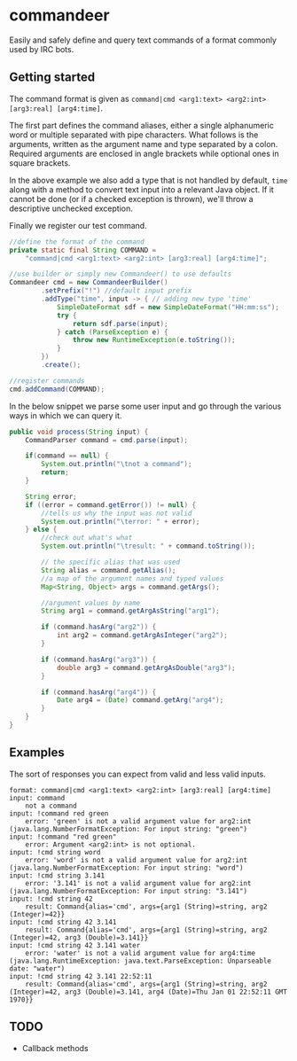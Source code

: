 commandeer
==========

Easily and safely define and query text commands of a format commonly used by IRC bots.

Getting started
---------------

The command format is given as `command|cmd <arg1:text> <arg2:int> [arg3:real] [arg4:time]`.

The first part defines the command aliases, either a single alphanumeric word
or multiple separated with pipe characters. What follows is the arguments, written
as the argument name and type separated by a colon. Required arguments
are enclosed in angle brackets while optional ones in square brackets.

In the above example we also add a type that is not handled by default, `time` along with
a method to convert text input into a relevant Java object. If it cannot be done (or if a
checked exception is thrown), we'll throw a descriptive unchecked exception.
 
Finally we register our test command.
 
```Java
//define the format of the command
private static final String COMMAND = 
    "command|cmd <arg1:text> <arg2:int> [arg3:real] [arg4:time]";

//use builder or simply new Commandeer() to use defaults
Commandeer cmd = new CommandeerBuilder()
        .setPrefix("!") //default input prefix
        .addType("time", input -> { // adding new type 'time'
            SimpleDateFormat sdf = new SimpleDateFormat("HH:mm:ss");
            try {
                return sdf.parse(input);
            } catch (ParseException e) {
                throw new RuntimeException(e.toString());
            }
        })
        .create();

//register commands
cmd.addCommand(COMMAND);
```

In the below snippet we parse some user input and
go through the various ways in which we can query it.

```Java
public void process(String input) {
    CommandParser command = cmd.parse(input);

    if(command == null) {
        System.out.println("\tnot a command");
        return;
    }

    String error;
    if ((error = command.getError()) != null) {
        //tells us why the input was not valid
        System.out.println("\terror: " + error);
    } else {
        //check out what's what
        System.out.println("\tresult: " + command.toString());

        // the specific alias that was used
        String alias = command.getAlias();
        //a map of the argument names and typed values
        Map<String, Object> args = command.getArgs();

        //argument values by name
        String arg1 = command.getArgAsString("arg1");

        if (command.hasArg("arg2")) {
            int arg2 = command.getArgAsInteger("arg2");
        }

        if (command.hasArg("arg3")) {
            double arg3 = command.getArgAsDouble("arg3");
        }

        if (command.hasArg("arg4")) {
            Date arg4 = (Date) command.getArg("arg4");
        }
    }
}
```

Examples
--------

The sort of responses you can expect from valid and less valid inputs.

```
format: command|cmd <arg1:text> <arg2:int> [arg3:real] [arg4:time]
input: command
	not a command
input: !command red green
	error: 'green' is not a valid argument value for arg2:int (java.lang.NumberFormatException: For input string: "green")
input: !command "red green"
	error: Argument <arg2:int> is not optional.
input: !cmd string word
	error: 'word' is not a valid argument value for arg2:int (java.lang.NumberFormatException: For input string: "word")
input: !cmd string 3.141
	error: '3.141' is not a valid argument value for arg2:int (java.lang.NumberFormatException: For input string: "3.141")
input: !cmd string 42
	result: Command{alias='cmd', args={arg1 (String)=string, arg2 (Integer)=42}}
input: !cmd string 42 3.141
	result: Command{alias='cmd', args={arg1 (String)=string, arg2 (Integer)=42, arg3 (Double)=3.141}}
input: !cmd string 42 3.141 water
	error: 'water' is not a valid argument value for arg4:time (java.lang.RuntimeException: java.text.ParseException: Unparseable date: "water")
input: !cmd string 42 3.141 22:52:11
	result: Command{alias='cmd', args={arg1 (String)=string, arg2 (Integer)=42, arg3 (Double)=3.141, arg4 (Date)=Thu Jan 01 22:52:11 GMT 1970}}
```

TODO
----

*   Callback methods